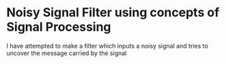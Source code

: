 # Noisy Signal Filter using concepts of Signal Processing
I have attempted to make a filter which inputs a noisy signal and tries to uncover the message carried by the signal
